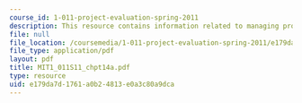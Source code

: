 ```yaml
---
course_id: 1-011-project-evaluation-spring-2011
description: This resource contains information related to managing projects and programs.
file: null
file_location: /coursemedia/1-011-project-evaluation-spring-2011/e179da7d1761a0b24813e0a3c80a9dca_MIT1_011S11_chpt14a.pdf
file_type: application/pdf
layout: pdf
title: MIT1_011S11_chpt14a.pdf
type: resource
uid: e179da7d-1761-a0b2-4813-e0a3c80a9dca
---
```

